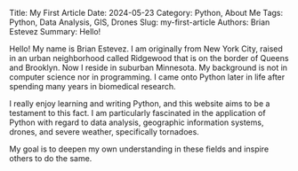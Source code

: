 Title: My First Article
Date: 2024-05-23
Category: Python, About Me
Tags: Python, Data Analysis, GIS, Drones
Slug: my-first-article
Authors: Brian Estevez
Summary: Hello!

Hello! My name is Brian Estevez. I am originally from New York City, raised in an urban neighborhood called Ridgewood that is on the border of Queens and Brooklyn. Now I reside in suburban Minnesota. My background is not in computer science nor in programming. I came onto Python later in life after spending many years in biomedical research.

I really enjoy learning and writing Python, and this website aims to be a testament to this fact. I am particularly fascinated in the application of Python with regard to data analysis, geographic information systems, drones, and severe weather, specifically tornadoes.

My goal is to deepen my own understanding in these fields and inspire others to do the same.